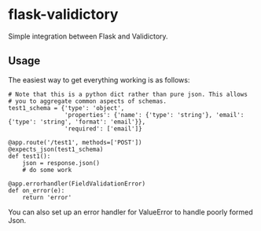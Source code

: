 flask-validictory
=================

Simple integration between Flask and Validictory.

Usage
-----

The easiest way to get everything working is as follows:

    # Note that this is a python dict rather than pure json. This allows
    # you to aggregate common aspects of schemas.
    test1_schema = {'type': 'object',
                    'properties': {'name': {'type': 'string'}, 'email': {'type': 'string', 'format': 'email'}},
                    'required': ['email']}

    @app.route('/test1', methods=['POST'])
    @expects_json(test1_schema)
    def test1():
        json = response.json()
        # do some work
        
    @app.errorhandler(FieldValidationError)
    def on_error(e):
        return 'error'
        
You can also set up an error handler for ValueError to handle poorly formed Json.

